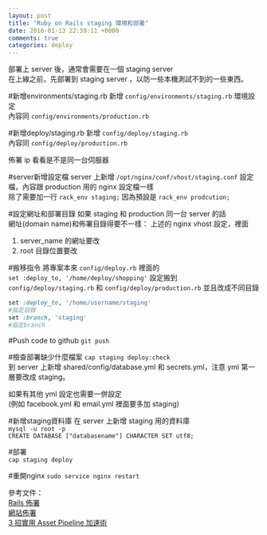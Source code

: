 ```yaml
---
layout: post
title: "Ruby on Rails staging 環境和部署"
date: 2016-01-13 22:59:11 +0800
comments: true
categories: deploy
---
```


部署上 server 後，通常會需要在一個 staging server  
在上線之前，先部署到 staging server ，以防一些本機測試不到的一些東西。

<!-- more -->

#新增environments/staging.rb
新增 `config/environments/staging.rb` 環境設定  
內容同 `config/environments/production.rb`

#新增deploy/staging.rb
新增   `config/deploy/staging.rb`  
內容同 `config/deploy/production.rb`

佈署 ip 看看是不是同一台伺服器

#server新增設定檔
server 上新增 `/opt/nginx/conf/vhost/staging.conf` 設定檔，內容跟 production 用的 nginx 設定檔一樣  
除了需要加一行 `rack_env staging;`  因為預設是 `rack_env prodcution;`

#設定網址和部署目錄
如果 staging 和 production 同一台 server 的話  
網址(domain name)和佈署目錄得要不一樣：
上述的 nginx vhost 設定，裡面 
 
1. server_name 的網址要改   
2. root 目錄位置要改

#搬移指令
將專案本來 `config/deploy.rb` 裡面的  
`set :deploy_to, '/home/deploy/shopping'` 設定搬到 
`config/deploy/staging.rb` 和 `config/deploy/production.rb` 
並且改成不同目錄

```ruby
set :deploy_to, '/home/username/staging'
#指定目錄
set :branch, 'staging'
#指定branch
```

#Push code to github
`git push`

#檢查部署缺少什麼檔案
`cap staging deploy:check`  
到 server 上新增 shared/config/database.yml 和 secrets.yml，注意 yml 第一層要改成 staging。  

如果有其他 yml 設定也需要一併設定  
(例如 facebook.yml 和 email.yml 裡面要多加 staging)

#新增staging資料庫
在 server 上新增 staging 用的資料庫  
`mysql -u root -p`   
`CREATE DATABASE ["databasename"] CHARACTER SET utf8;`

#部署  
`cap staging deploy`  

#重開nginx
`sudo service nginx restart`  

參考文件：  
[Rails 佈署](http://pm.5fpro.com/projects/public-wiki/wiki/Rails_%E4%BD%88%E7%BD%B2)  
[網站佈署](https://ihower.tw/rails4/deployment.html)   
[3 招實用 Asset Pipeline 加速術](http://blog.xdite.net/posts/2012/07/09/3-way-to-speedup-asset-pipeline)  